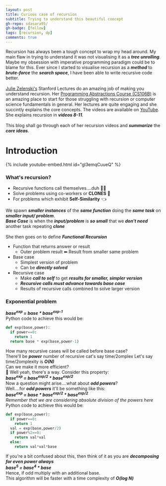 ```yaml
---
layout: post
title: Curious case of recursion
subtitle: Trying to understand this beautiful concept
gh-repo: sdasara95/
gh-badge: [follow]
tags: [recursion, dp]
comments: true
---
```

Recursion has always been a tough concept to wrap my head around.  My main flaw in trying to understand it was not visualising it as a ***tree unrolling***. Maybe my obsession with imperative programming paradigm could be to blame for this.  Ever since I started to visualise recursion as a ***method*** to ***brute-force*** the ***search space***, I have been able to write recursive code better. <br />
<br />
[Julie Zelenski's](https://www-cs-faculty.stanford.edu/~zelenski/) Stanford Lectures do an amazing job of making you understand recursion. Her [Programming Abstractions Course (CS106B)](http://web.stanford.edu/class/cs106b/) is an amazing place to start for those struggling with recursion or computer science fundamentals in general. Her lectures are quite engaging and she succintly explains the core concepts. The videos are available on [YouTube](https://www.youtube.com/watch?v=kMzH3tfP6f8). She explains recursion in ***videos 8-11***. <br />
<br />
This blog shall go through each of her recursion videos and ***summarize*** the ***core ideas***.

# Introduction
{% include youtube-embed.html id="gl3emqCuueQ" %} 
### What's recursion?
* Recursive functions call themselves....duh 🤷‍♂️ <br />
* Solve problems using co-workers or **CLONES** 🔑 <br />
* For problems which exhibit **Self-Similarity** 👈 <br />

We spawn ***smaller instances*** of the ***same function*** doing the ***same task*** on ***smaller input/ problem***. <br />
***Base Case*** is when the ***input/problem*** is ***so small*** that we ***don't need*** another task repeating ***clone*** <br />
<br />
She then goes on to define ***Functional Recursion*** 
* Function that returns answer or result
  * Outer problem result ⬅ Result from smaller same problem
* Base case
  * Simplest version of problem
  * Can be ***directly solved***
* Recursive case
  * Make ***call to self*** to get ***results for smaller, simpler version***
  * ***Recursive calls must advance towards base case***
  * Results of recursive calls combined to solve larger version

### Exponential problem 
***base<sup>exp</sup> = base * base<sup>exp-1</sup>***  <br />
Python code to achieve this would be: <br />
```python
def exp(base,power):
  if power==0:
    return 1
  return base * exp(base,power-1)
```
How many recursive cases will be called before base case? <br >
There'll be ***power*** number of recursive cat's say time/2omplex Let's say time/2omplexity is ***O(N)*** <br >
Can we make it more efficient? <br />
🤔 Well yeah, there's a way. Consider this property: <br />
***base<sup>exp</sup> = base<sup>exp/2</sup> * base<sup>exp/2</sup>***  <br />
Now a question might arise....what about ***odd powers***? <br />
Well....for ***odd powers*** it'll be something like this: <br />
***base<sup>exp</sup> = base * base<sup>exp/2</sup> * base<sup>exp/2</sup>***  <br />
*Remember that we are considering absolute division of the powers here* <br />
Python code to achieve this would be: <br />
```python
def exp(base,power):
  if power==0:
    return 1
  val = exp(base,power/2)
  if power%2==0:
    return val*val
  else:
    return val*val*base
```
If you're a bit confused about this, then think of it as you are ***decomposing for even power always*** <br />
***base<sup>5</sup> = base<sup>4</sup> * base*** <br />
Hence, if odd multiply with an additional base. <br />
This algorithm will be faster with a time complexity of ***O(log N)*** 

